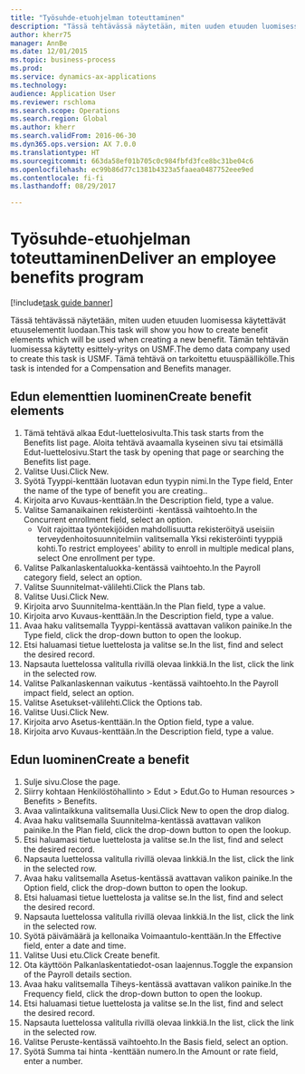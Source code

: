 ```yaml
--- 
title: "Työsuhde-etuohjelman toteuttaminen"
description: "Tässä tehtävässä näytetään, miten uuden etuuden luomisessa käytettävät etuuselementit luodaan."
author: kherr75
manager: AnnBe
ms.date: 12/01/2015
ms.topic: business-process
ms.prod: 
ms.service: dynamics-ax-applications
ms.technology: 
audience: Application User
ms.reviewer: rschloma
ms.search.scope: Operations
ms.search.region: Global
ms.author: kherr
ms.search.validFrom: 2016-06-30
ms.dyn365.ops.version: AX 7.0.0
ms.translationtype: HT
ms.sourcegitcommit: 663da58ef01b705c0c984fbfd3fce8bc31be04c6
ms.openlocfilehash: ec99b86d77c1381b4323a5faaea0487752eee9ed
ms.contentlocale: fi-fi
ms.lasthandoff: 08/29/2017

---
```

# <a name="deliver-an-employee-benefits-program"></a><span data-ttu-id="32263-103">Työsuhde-etuohjelman toteuttaminen</span><span class="sxs-lookup"><span data-stu-id="32263-103">Deliver an employee benefits program</span></span>

[!include[task guide banner](../../includes/task-guide-banner.md)]

<span data-ttu-id="32263-104">Tässä tehtävässä näytetään, miten uuden etuuden luomisessa käytettävät etuuselementit luodaan.</span><span class="sxs-lookup"><span data-stu-id="32263-104">This task will show you how to create benefit elements which will be used when creating a new benefit.</span></span> <span data-ttu-id="32263-105">Tämän tehtävän luomisessa käytetty esittely-yritys on USMF.</span><span class="sxs-lookup"><span data-stu-id="32263-105">The demo data company used to create this task is USMF.</span></span> <span data-ttu-id="32263-106">Tämä tehtävä on tarkoitettu etuuspäällikölle.</span><span class="sxs-lookup"><span data-stu-id="32263-106">This task is intended for a Compensation and Benefits manager.</span></span>


## <a name="create-benefit-elements"></a><span data-ttu-id="32263-107">Edun elementtien luominen</span><span class="sxs-lookup"><span data-stu-id="32263-107">Create benefit elements</span></span>
1. <span data-ttu-id="32263-108">Tämä tehtävä alkaa Edut-luettelosivulta.</span><span class="sxs-lookup"><span data-stu-id="32263-108">This task starts from the Benefits list page.</span></span> <span data-ttu-id="32263-109">Aloita tehtävä avaamalla kyseinen sivu tai etsimällä Edut-luettelosivu.</span><span class="sxs-lookup"><span data-stu-id="32263-109">Start the task by opening that page or searching the Benefits list page.</span></span>
2. <span data-ttu-id="32263-110">Valitse Uusi.</span><span class="sxs-lookup"><span data-stu-id="32263-110">Click New.</span></span>
3. <span data-ttu-id="32263-111">Syötä Tyyppi-kenttään luotavan edun tyypin nimi.</span><span class="sxs-lookup"><span data-stu-id="32263-111">In the Type field, Enter the name of the type of benefit you are creating..</span></span>
4. <span data-ttu-id="32263-112">Kirjoita arvo Kuvaus-kenttään.</span><span class="sxs-lookup"><span data-stu-id="32263-112">In the Description field, type a value.</span></span>
5. <span data-ttu-id="32263-113">Valitse Samanaikainen rekisteröinti -kentässä vaihtoehto.</span><span class="sxs-lookup"><span data-stu-id="32263-113">In the Concurrent enrollment field, select an option.</span></span>
    * <span data-ttu-id="32263-114">Voit rajoittaa työntekijöiden mahdollisuutta rekisteröityä useisiin terveydenhoitosuunnitelmiin valitsemalla Yksi rekisteröinti tyyppiä kohti.</span><span class="sxs-lookup"><span data-stu-id="32263-114">To restrict employees' ability to enroll in multiple medical plans, select One enrollment per type.</span></span>  
6. <span data-ttu-id="32263-115">Valitse Palkanlaskentaluokka-kentässä vaihtoehto.</span><span class="sxs-lookup"><span data-stu-id="32263-115">In the Payroll category field, select an option.</span></span>
7. <span data-ttu-id="32263-116">Valitse Suunnitelmat-välilehti.</span><span class="sxs-lookup"><span data-stu-id="32263-116">Click the Plans tab.</span></span>
8. <span data-ttu-id="32263-117">Valitse Uusi.</span><span class="sxs-lookup"><span data-stu-id="32263-117">Click New.</span></span>
9. <span data-ttu-id="32263-118">Kirjoita arvo Suunnitelma-kenttään.</span><span class="sxs-lookup"><span data-stu-id="32263-118">In the Plan field, type a value.</span></span>
10. <span data-ttu-id="32263-119">Kirjoita arvo Kuvaus-kenttään.</span><span class="sxs-lookup"><span data-stu-id="32263-119">In the Description field, type a value.</span></span>
11. <span data-ttu-id="32263-120">Avaa haku valitsemalla Tyyppi-kentässä avattavan valikon painike.</span><span class="sxs-lookup"><span data-stu-id="32263-120">In the Type field, click the drop-down button to open the lookup.</span></span>
12. <span data-ttu-id="32263-121">Etsi haluamasi tietue luettelosta ja valitse se.</span><span class="sxs-lookup"><span data-stu-id="32263-121">In the list, find and select the desired record.</span></span>
13. <span data-ttu-id="32263-122">Napsauta luettelossa valitulla rivillä olevaa linkkiä.</span><span class="sxs-lookup"><span data-stu-id="32263-122">In the list, click the link in the selected row.</span></span>
14. <span data-ttu-id="32263-123">Valitse Palkanlaskennan vaikutus -kentässä vaihtoehto.</span><span class="sxs-lookup"><span data-stu-id="32263-123">In the Payroll impact field, select an option.</span></span>
15. <span data-ttu-id="32263-124">Valitse Asetukset-välilehti.</span><span class="sxs-lookup"><span data-stu-id="32263-124">Click the Options tab.</span></span>
16. <span data-ttu-id="32263-125">Valitse Uusi.</span><span class="sxs-lookup"><span data-stu-id="32263-125">Click New.</span></span>
17. <span data-ttu-id="32263-126">Kirjoita arvo Asetus-kenttään.</span><span class="sxs-lookup"><span data-stu-id="32263-126">In the Option field, type a value.</span></span>
18. <span data-ttu-id="32263-127">Kirjoita arvo Kuvaus-kenttään.</span><span class="sxs-lookup"><span data-stu-id="32263-127">In the Description field, type a value.</span></span>

## <a name="create-a-benefit"></a><span data-ttu-id="32263-128">Edun luominen</span><span class="sxs-lookup"><span data-stu-id="32263-128">Create a benefit</span></span>
1. <span data-ttu-id="32263-129">Sulje sivu.</span><span class="sxs-lookup"><span data-stu-id="32263-129">Close the page.</span></span>
2. <span data-ttu-id="32263-130">Siirry kohtaan Henkilöstöhallinto > Edut > Edut.</span><span class="sxs-lookup"><span data-stu-id="32263-130">Go to Human resources > Benefits > Benefits.</span></span>
3. <span data-ttu-id="32263-131">Avaa valintaikkuna valitsemalla Uusi.</span><span class="sxs-lookup"><span data-stu-id="32263-131">Click New to open the drop dialog.</span></span>
4. <span data-ttu-id="32263-132">Avaa haku valitsemalla Suunnitelma-kentässä avattavan valikon painike.</span><span class="sxs-lookup"><span data-stu-id="32263-132">In the Plan field, click the drop-down button to open the lookup.</span></span>
5. <span data-ttu-id="32263-133">Etsi haluamasi tietue luettelosta ja valitse se.</span><span class="sxs-lookup"><span data-stu-id="32263-133">In the list, find and select the desired record.</span></span>
6. <span data-ttu-id="32263-134">Napsauta luettelossa valitulla rivillä olevaa linkkiä.</span><span class="sxs-lookup"><span data-stu-id="32263-134">In the list, click the link in the selected row.</span></span>
7. <span data-ttu-id="32263-135">Avaa haku valitsemalla Asetus-kentässä avattavan valikon painike.</span><span class="sxs-lookup"><span data-stu-id="32263-135">In the Option field, click the drop-down button to open the lookup.</span></span>
8. <span data-ttu-id="32263-136">Etsi haluamasi tietue luettelosta ja valitse se.</span><span class="sxs-lookup"><span data-stu-id="32263-136">In the list, find and select the desired record.</span></span>
9. <span data-ttu-id="32263-137">Napsauta luettelossa valitulla rivillä olevaa linkkiä.</span><span class="sxs-lookup"><span data-stu-id="32263-137">In the list, click the link in the selected row.</span></span>
10. <span data-ttu-id="32263-138">Syötä päivämäärä ja kellonaika Voimaantulo-kenttään.</span><span class="sxs-lookup"><span data-stu-id="32263-138">In the Effective field, enter a date and time.</span></span>
11. <span data-ttu-id="32263-139">Valitse Uusi etu.</span><span class="sxs-lookup"><span data-stu-id="32263-139">Click Create benefit.</span></span>
12. <span data-ttu-id="32263-140">Ota käyttöön Palkanlaskentatiedot-osan laajennus.</span><span class="sxs-lookup"><span data-stu-id="32263-140">Toggle the expansion of the Payroll details section.</span></span>
13. <span data-ttu-id="32263-141">Avaa haku valitsemalla Tiheys-kentässä avattavan valikon painike.</span><span class="sxs-lookup"><span data-stu-id="32263-141">In the Frequency field, click the drop-down button to open the lookup.</span></span>
14. <span data-ttu-id="32263-142">Etsi haluamasi tietue luettelosta ja valitse se.</span><span class="sxs-lookup"><span data-stu-id="32263-142">In the list, find and select the desired record.</span></span>
15. <span data-ttu-id="32263-143">Napsauta luettelossa valitulla rivillä olevaa linkkiä.</span><span class="sxs-lookup"><span data-stu-id="32263-143">In the list, click the link in the selected row.</span></span>
16. <span data-ttu-id="32263-144">Valitse Peruste-kentässä vaihtoehto.</span><span class="sxs-lookup"><span data-stu-id="32263-144">In the Basis field, select an option.</span></span>
17. <span data-ttu-id="32263-145">Syötä Summa tai hinta -kenttään numero.</span><span class="sxs-lookup"><span data-stu-id="32263-145">In the Amount or rate field, enter a number.</span></span>


